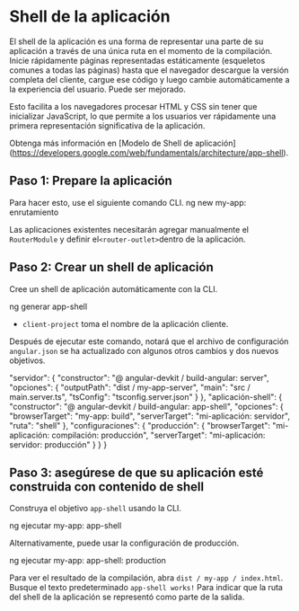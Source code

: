 # Shell de la aplicación

El shell de la aplicación es una forma de representar una parte de su aplicación a través de una única ruta en el momento de la compilación.
Inicie rápidamente páginas representadas estáticamente (esqueletos comunes a todas las páginas) hasta que el navegador descargue la versión completa del cliente, cargue ese código y luego cambie automáticamente a la experiencia del usuario. Puede ser mejorado.

Esto facilita a los navegadores procesar HTML y CSS sin tener que inicializar JavaScript, lo que permite a los usuarios ver rápidamente una primera representación significativa de la aplicación.

Obtenga más información en [Modelo de Shell de aplicación] (https://developers.google.com/web/fundamentals/architecture/app-shell).

## Paso 1: Prepare la aplicación

Para hacer esto, use el siguiente comando CLI.
<code-example language = "bash">
ng new my-app: enrutamiento
</code-example>

Las aplicaciones existentes necesitarán agregar manualmente el `RouterModule` y definir el` <router-outlet> `dentro de la aplicación.

## Paso 2: Crear un shell de aplicación

Cree un shell de aplicación automáticamente con la CLI.

<code-example language = "bash">
ng generar app-shell
</code-example>

* `client-project` toma el nombre de la aplicación cliente.

Después de ejecutar este comando, notará que el archivo de configuración `angular.json` se ha actualizado con algunos otros cambios y dos nuevos objetivos.

<code-example language = "json">
"servidor": {
  "constructor": "@ angular-devkit / build-angular: server",
  "opciones": {
    "outputPath": "dist / my-app-server",
    "main": "src / main.server.ts",
    "tsConfig": "tsconfig.server.json"
  }
},
"aplicación-shell": {
  "constructor": "@ angular-devkit / build-angular: app-shell",
  "opciones": {
    "browserTarget": "my-app: build",
    "serverTarget": "mi-aplicación: servidor",
    "ruta": "shell"
  },
  "configuraciones": {
    "producción": {
      "browserTarget": "mi-aplicación: compilación: producción",
      "serverTarget": "mi-aplicación: servidor: producción"
    }
  }
}
</code-example>

## Paso 3: asegúrese de que su aplicación esté construida con contenido de shell

Construya el objetivo `app-shell` usando la CLI.

<code-example language = "bash">
ng ejecutar my-app: app-shell
</code-example>

Alternativamente, puede usar la configuración de producción.

<code-example language = "bash">
ng ejecutar my-app: app-shell: production
</code-example>

Para ver el resultado de la compilación, abra `dist / my-app / index.html`. Busque el texto predeterminado `app-shell works!` Para indicar que la ruta del shell de la aplicación se representó como parte de la salida.